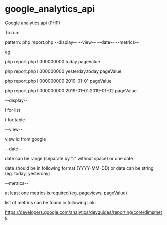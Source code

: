 # google_analytics_api
Google analytics api (PHP)


To run:

pattern:  php report.php --display-- --view-- --date-- --metrics--

eg.

php report.php l 000000000 today pageValue

php report.php l 000000000 yesterday:today pageValue

php report.php l 000000000 2019-01-01 pageValue

php report.php l 000000000 2019-01-01:2019-01-02 pageValue


--display--

l for list

t for table

--view--

view id from google

--date--

date can be range (separate by ":" without space) or one date

date should be in following format (YYYY-MM-DD) or date can be string (eg. today, yesterday)

--metrics--

at least one metrics is required (eg. pageviews, pageValue)

list of metrics can be found in following link:

https://developers.google.com/analytics/devguides/reporting/core/dimsmets